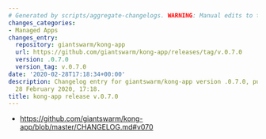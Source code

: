 ```yaml
---
# Generated by scripts/aggregate-changelogs. WARNING: Manual edits to this files will be overwritten.
changes_categories:
- Managed Apps
changes_entry:
  repository: giantswarm/kong-app
  url: https://github.com/giantswarm/kong-app/releases/tag/v.0.7.0
  version: .0.7.0
  version_tag: v.0.7.0
date: '2020-02-28T17:18:34+00:00'
description: Changelog entry for giantswarm/kong-app version .0.7.0, published on
  28 February 2020, 17:18.
title: kong-app release v.0.7.0
---
```


- https://github.com/giantswarm/kong-app/blob/master/CHANGELOG.md#v070
